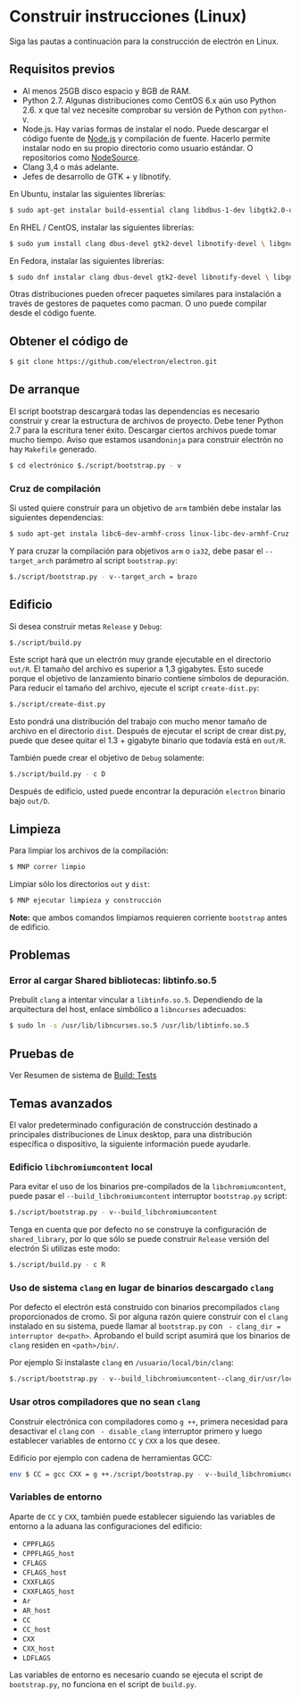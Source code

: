 # Construir instrucciones (Linux)

Siga las pautas a continuación para la construcción de electrón en Linux.

## Requisitos previos

* Al menos 25GB disco espacio y 8GB de RAM.
* Python 2.7. Algunas distribuciones como CentOS 6.x aún uso Python 2.6. x que tal vez necesite comprobar su versión de Python con `python-V`.
* Node.js. Hay varias formas de instalar el nodo. Puede descargar el código fuente de [Node.js](http://nodejs.org) y compilación de fuente. Hacerlo permite instalar nodo en su propio directorio como usuario estándar. O repositorios como [NodeSource](https://nodesource.com/blog/nodejs-v012-iojs-and-the-nodesource-linux-repositories).
* Clang 3,4 o más adelante.
* Jefes de desarrollo de GTK + y libnotify.

En Ubuntu, instalar las siguientes librerías:

```bash
$ sudo apt-get instalar build-essential clang libdbus-1-dev libgtk2.0-dev \ libnotify-dev libgnome-llavero-dev libgconf2-dev \ libcups2-dev de libcap-dev libasound2-dev libxtst-dev \ libxss1 libnss3-dev gcc-multilib g ++-enrollamiento multilib \ gperf bisonte
```

En RHEL / CentOS, instalar las siguientes librerías:

```bash
$ sudo yum install clang dbus-devel gtk2-devel libnotify-devel \ libgnome-llavero-devel xorg-x11-servidor-utils libcap-devel \ tazas-devel libXtst-devel alsa-lib-devel libXrandr-devel \ GConf2-devel nss-devel
```

En Fedora, instalar las siguientes librerías:

```bash
$ sudo dnf instalar clang dbus-devel gtk2-devel libnotify-devel \ libgnome-llavero-devel xorg-x11-servidor-utils libcap-devel \ tazas-devel libXtst-devel alsa-lib-devel libXrandr-devel \ GConf2-devel nss-devel
```

Otras distribuciones pueden ofrecer paquetes similares para instalación a través de gestores de paquetes como pacman. O uno puede compilar desde el código fuente.

## Obtener el código de

```bash
$ git clone https://github.com/electron/electron.git
```

## De arranque

El script bootstrap descargará todas las dependencias es necesario construir y crear la estructura de archivos de proyecto. Debe tener Python 2.7 para la escritura tener éxito. Descargar ciertos archivos puede tomar mucho tiempo. Aviso que estamos usando`ninja` para construir electrón no hay `Makefile` generado.

```bash
$ cd electrónico $./script/bootstrap.py - v
```

### Cruz de compilación

Si usted quiere construir para un objetivo de `arm` también debe instalar las siguientes dependencias:

```bash
$ sudo apt-get instala libc6-dev-armhf-cross linux-libc-dev-armhf-Cruz \ g ++-arm-linux-gnueabihf
```

Y para cruzar la compilación para objetivos `arm` o `ia32`, debe pasar el `--target_arch` parámetro al script `bootstrap.py`:

```bash
$./script/bootstrap.py - v--target_arch = brazo
```

## Edificio

Si desea construir metas `Release` y `Debug`:

```bash
$./script/build.py
```

Este script hará que un electrón muy grande ejecutable en el directorio `out/R`. El tamaño del archivo es superior a 1,3 gigabytes. Esto sucede porque el objetivo de lanzamiento binario contiene símbolos de depuración. Para reducir el tamaño del archivo, ejecute el script `create-dist.py`:

```bash
$./script/create-dist.py
```

Esto pondrá una distribución del trabajo con mucho menor tamaño de archivo en el directorio `dist`. Después de ejecutar el script de crear dist.py, puede que desee quitar el 1.3 + gigabyte binario que todavía está en `out/R`.

También puede crear el objetivo de `Debug` solamente:

```bash
$./script/build.py - c D
```

Después de edificio, usted puede encontrar la depuración `electron` binario bajo `out/D`.

## Limpieza

Para limpiar los archivos de la compilación:

```bash
$ MNP correr limpio
```

Limpiar sólo los directorios `out` y `dist`:

```bash
$ MNP ejecutar limpieza y construcción
```

**Note:** que ambos comandos limpiamos requieren corriente `bootstrap` antes de edificio.

## Problemas

### Error al cargar Shared bibliotecas: libtinfo.so.5

Prebulit `clang` a intentar vincular a `libtinfo.so.5`. Dependiendo de la arquitectura del host, enlace simbólico a `libncurses` adecuados:

```bash
$ sudo ln -s /usr/lib/libncurses.so.5 /usr/lib/libtinfo.so.5
```

## Pruebas de

Ver Resumen de sistema de [Build: Tests](build-system-overview.md#tests)

## Temas avanzados

El valor predeterminado configuración de construcción destinado a principales distribuciones de Linux desktop, para una distribución específica o dispositivo, la siguiente información puede ayudarle.

### Edificio `libchromiumcontent` local

Para evitar el uso de los binarios pre-compilados de la `libchromiumcontent`, puede pasar el `--build_libchromiumcontent` interruptor `bootstrap.py` script:

```bash
$./script/bootstrap.py - v--build_libchromiumcontent
```

Tenga en cuenta que por defecto no se construye la configuración de `shared_library`, por lo que sólo se puede construir `Release` versión del electrón Si utilizas este modo:

```bash
$./script/build.py - c R
```

### Uso de sistema `clang` en lugar de binarios descargado `clang`

Por defecto el electrón está construido con binarios precompilados `clang` proporcionados de cromo. Si por alguna razón quiere construir con el `clang` instalado en su sistema, puede llamar al `bootstrap.py` con ` - clang_dir = interruptor de<path>`. Aprobando el build script asumirá que los binarios de `clang` residen en `<path>/bin/`.

Por ejemplo Si instalaste `clang` en `/usuario/local/bin/clang`:

```bash
$./script/bootstrap.py - v--build_libchromiumcontent--clang_dir/usr/local $./script/build.py - c R
```

### Usar otros compiladores que no sean `clang`

Construir electrónica con compiladores como `g ++`, primera necesidad para desactivar el `clang` con ` - disable_clang` interruptor primero y luego establecer variables de entorno `CC` y `CXX` a los que desee.

Edificio por ejemplo con cadena de herramientas GCC:

```bash
env $ CC = gcc CXX = g ++./script/bootstrap.py - v--build_libchromiumcontent--disable_clang $./script/build.py - c R
```

### Variables de entorno

Aparte de `CC` y `CXX`, también puede establecer siguiendo las variables de entorno a la aduana las configuraciones del edificio:

* `CPPFLAGS`
* `CPPFLAGS_host`
* `CFLAGS`
* `CFLAGS_host`
* `CXXFLAGS`
* `CXXFLAGS_host`
* `Ar`
* `AR_host`
* `CC`
* `CC_host`
* `CXX`
* `CXX_host`
* `LDFLAGS`

Las variables de entorno es necesario cuando se ejecuta el script de `bootstrap.py`, no funciona en el script de `build.py`.